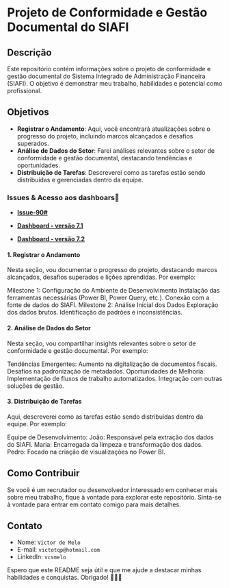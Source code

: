# Projeto de Conformidade e Gestão Documental do SIAFI

## Descrição
Este repositório contém informações sobre o projeto de conformidade e gestão documental do Sistema Integrado de Administração Financeira (SIAFI). O objetivo é demonstrar meu trabalho, habilidades e potencial como profissional.

## Objetivos
- **Registrar o Andamento**: Aqui, você encontrará atualizações sobre o progresso do projeto, incluindo marcos alcançados e desafios superados.
- **Análise de Dados do Setor**: Farei análises relevantes sobre o setor de conformidade e gestão documental, destacando tendências e oportunidades.
- **Distribuição de Tarefas**: Descreverei como as tarefas estão sendo distribuídas e gerenciadas dentro da equipe.


### Issues & Acesso aos dashboars🔗 

- **[Issue-90#](https://github.com/luanvsky/confreg-dw-v.0/issues/90#issue-2493375052)**

- **[Dashboard - versão 7.1](https://app.powerbi.com/view?r=eyJrIjoiMDg1MTYzYWUtMzM5Zi00Zjg3LWE5Y2ItZjVlMzQ4MThjNTdkIiwidCI6IjJhMzZhZGVhLTQ5MTAtNDM3NS1hYjQzLWFiNDgxOTc0YjRlOCJ9)**

- **[Dashboard - versão 7.2](https://app.powerbi.com/view?r=eyJrIjoiYTIwOTM4NDItNzU2NC00ODZmLWI4NzQtZDlmNzEwYTA3NDFkIiwidCI6IjJhMzZhZGVhLTQ5MTAtNDM3NS1hYjQzLWFiNDgxOTc0YjRlOCJ9)**


#### 1. Registrar o Andamento
Nesta seção, vou documentar o progresso do projeto, destacando marcos alcançados, desafios superados e lições aprendidas. Por exemplo:

Milestone 1: Configuração do Ambiente de Desenvolvimento
Instalação das ferramentas necessárias (Power BI, Power Query, etc.).
Conexão com a fonte de dados do SIAFI.
Milestone 2: Análise Inicial dos Dados
Exploração dos dados brutos.
Identificação de padrões e inconsistências.


#### 2. Análise de Dados do Setor
Nesta seção, vou compartilhar insights relevantes sobre o setor de conformidade e gestão documental. Por exemplo:

Tendências Emergentes:
Aumento na digitalização de documentos fiscais.
Desafios na padronização de metadados.
Oportunidades de Melhoria:
Implementação de fluxos de trabalho automatizados.
Integração com outras soluções de gestão.


#### 3. Distribuição de Tarefas
Aqui, descreverei como as tarefas estão sendo distribuídas dentro da equipe. Por exemplo:

Equipe de Desenvolvimento:
João: Responsável pela extração dos dados do SIAFI.
Maria: Encarregada da limpeza e transformação dos dados.
Pedro: Focado na criação de visualizações no Power BI.


## Como Contribuir
Se você é um recrutador ou desenvolvedor interessado em conhecer mais sobre meu trabalho, fique à vontade para explorar este repositório. Sinta-se à vontade para entrar em contato comigo para mais detalhes.

## Contato
- Nome: `Victor de Melo`
- E-mail: `victotqp@hotmail.com`
- LinkedIn: `vcsmelo`

Espero que este README seja útil e que me ajude a destacar minhas habilidades e conquistas. Obrigado! 🚀👩‍💻
